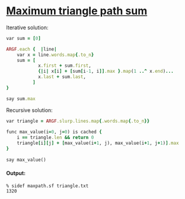 [1]: http://rosettacode.org/wiki/Maximum_triangle_path_sum

# [Maximum triangle path sum][1]

Iterative solution:

```ruby
var sum = [0]

ARGF.each {  |line|
    var x = line.words.map{.to_n}
    sum = [
            x.first + sum.first,
            {|i| x[i] + [sum[i-1, i]].max }.map(1 ..^ x.end)...
            x.last + sum.last,
          ]
}

say sum.max
```


Recursive solution:

```ruby
var triangle = ARGF.slurp.lines.map{.words.map{.to_n}}
 
func max_value(i=0, j=0) is cached {
    i == triangle.len && return 0
    triangle[i][j] + [max_value(i+1, j), max_value(i+1, j+1)].max
}
 
say max_value()
```

#### Output:
```
% sidef maxpath.sf triangle.txt
1320
```
